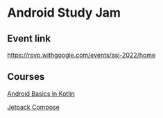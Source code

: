 # Android Study Jam

## Event link

https://rsvp.withgoogle.com/events/asj-2022/home

## Courses

[Android Basics in Kotlin](https://developer.android.com/courses/android-basics-kotlin/course?authuser=2)

[Jetpack Compose](https://developer.android.com/courses/pathways/compose#codelab-https://developer.android.com/codelabs/jetpack-compose-migration)


